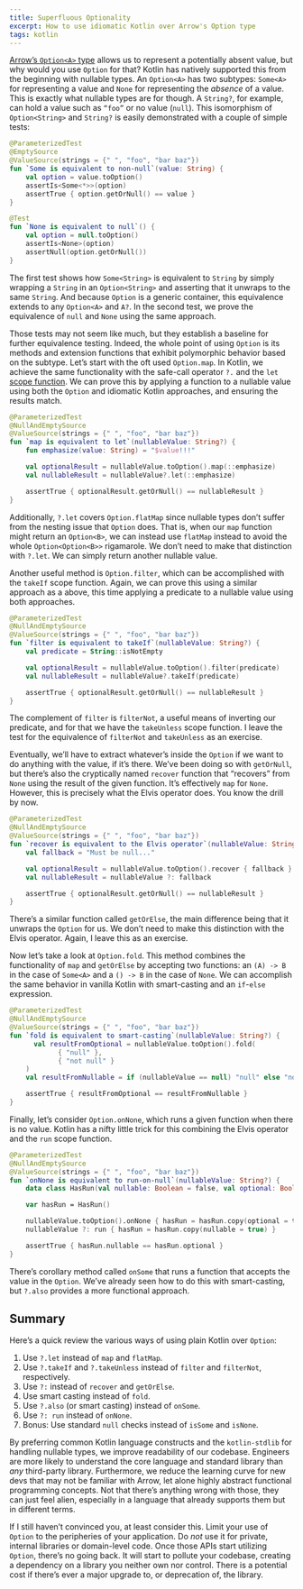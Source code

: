 ```yaml
---
title: Superfluous Optionality
excerpt: How to use idiomatic Kotlin over Arrow's Option type
tags: kotlin
---
```


[Arrow’s `Option<A>` type](https://apidocs.arrow-kt.io/arrow-core/arrow.core/-option/index.html) allows us to represent a potentially absent value, but why would you use `Option` for that? Kotlin has natively supported this from the beginning with nullable types. An `Option<A>` has two subtypes: `Some<A>` for representing a value and `None` for representing the _absence_ of a value. This is exactly what nullable types are for though. A `String?`, for example, can hold a value such as `“foo”` or no value (`null`). This isomorphism of `Option<String>` and `String?` is easily demonstrated with a couple of simple tests:

```kotlin
@ParameterizedTest
@EmptySource
@ValueSource(strings = {" ", "foo", "bar baz"})
fun `Some is equivalent to non-null`(value: String) {
    val option = value.toOption()
    assertIs<Some<*>>(option)
    assertTrue { option.getOrNull() == value }
}

@Test
fun `None is equivalent to null`() {
    val option = null.toOption()
    assertIs<None>(option)
    assertNull(option.getOrNull())
}
```

The first test shows how `Some<String>` is equivalent to `String` by simply wrapping a `String` in an `Option<String>` and asserting that it unwraps to the same `String`. And because `Option` is a generic container, this equivalence extends to any `Option<A>` and `A?`. In the second test, we prove the equivalence of `null` and `None` using the same approach.

Those tests may not seem like much, but they establish a baseline for further equivalence testing. Indeed, the whole point of using `Option` is its methods and extension functions that exhibit polymorphic behavior based on the subtype. Let’s start with the oft used `Option.map`. In Kotlin, we achieve the same functionality with the safe-call operator `?.` and the `let` [scope function](https://kotlinlang.org/docs/scope-functions.html). We can prove this by applying a function to a nullable value using both the `Option` and idiomatic Kotlin approaches, and ensuring the results match.

```kotlin
@ParameterizedTest
@NullAndEmptySource
@ValueSource(strings = {" ", "foo", "bar baz"})
fun `map is equivalent to let`(nullableValue: String?) {
    fun emphasize(value: String) = "$value!!!"

    val optionalResult = nullableValue.toOption().map(::emphasize)
    val nullableResult = nullableValue?.let(::emphasize)

    assertTrue { optionalResult.getOrNull() == nullableResult }
}
```

Additionally, `?.let` covers `Option.flatMap` since nullable types don’t suffer from the nesting issue that `Option` does. That is, when our `map` function might return an `Option<B>`, we can instead use `flatMap` instead to avoid the whole `Option<Option<B>>` rigamarole. We don’t need to make that distinction with `?.let`. We can simply return another nullable value.

Another useful method is `Option.filter`, which can be accomplished with the `takeIf` scope function. Again, we can prove this using a similar approach as a above, this time applying a predicate to a nullable value using both approaches.

```kotlin
@ParameterizedTest
@NullAndEmptySource
@ValueSource(strings = {" ", "foo", "bar baz"})
fun `filter is equivalent to takeIf`(nullableValue: String?) {
    val predicate = String::isNotEmpty

    val optionalResult = nullableValue.toOption().filter(predicate)
    val nullableResult = nullableValue?.takeIf(predicate)

    assertTrue { optionalResult.getOrNull() == nullableResult }
}
```

The complement of `filter` is `filterNot`, a useful means of inverting our predicate, and for that we have the `takeUnless` scope function. I leave the test for the equivalence of `filterNot` and `takeUnless` as an exercise.

Eventually, we’ll have to extract whatever’s inside the `Option` if we want to do anything with the value, if it’s there. We’ve been doing so with `getOrNull`, but there’s also the cryptically named `recover` function that “recovers” from `None` using the result of the given function. It’s effectively `map` for `None`. However, this is precisely what the Elvis operator does. You know the drill by now.

```kotlin
@ParameterizedTest
@NullAndEmptySource
@ValueSource(strings = {" ", "foo", "bar baz"})
fun `recover is equivalent to the Elvis operator`(nullableValue: String?) {
    val fallback = "Must be null..."

    val optionalResult = nullableValue.toOption().recover { fallback }
    val nullableResult = nullableValue ?: fallback

    assertTrue { optionalResult.getOrNull() == nullableResult }
}
```

There’s a similar function called `getOrElse`, the main difference being that it unwraps the `Option` for us. We don’t need to make this distinction with the Elvis operator. Again, I leave this as an exercise.

Now let’s take a look at `Option.fold`. This method combines the functionality of `map` and `getOrElse` by accepting two functions: an `(A) -> B` in the case of `Some<A>` and a `() -> B` in the case of `None`. We can accomplish the same behavior in vanilla Kotlin with smart-casting and an `if`-`else` expression.

```kotlin
@ParameterizedTest
@NullAndEmptySource
@ValueSource(strings = {" ", "foo", "bar baz"})
fun `fold is equivalent to smart-casting`(nullableValue: String?) {
	  val resultFromOptional = nullableValue.toOption().fold(
		    { "null" },
		    { "not null" }
    )
    val resultFromNullable = if (nullableValue == null) "null" else "not null"

    assertTrue { resultFromOptional == resultFromNullable }
}
```

Finally, let’s consider `Option.onNone`, which runs a given function when there is no value. Kotlin has a nifty little trick for this combining the Elvis operator and the `run` scope function.

```kotlin
@ParameterizedTest
@NullAndEmptySource
@ValueSource(strings = {" ", "foo", "bar baz"})
fun `onNone is equivalent to run-on-null`(nullableValue: String?) {
    data class HasRun(val nullable: Boolean = false, val optional: Boolean = false)

    var hasRun = HasRun()

    nullableValue.toOption().onNone { hasRun = hasRun.copy(optional = true) }
    nullableValue ?: run { hasRun = hasRun.copy(nullable = true) }

    assertTrue { hasRun.nullable == hasRun.optional }
}
```

There’s corollary method called `onSome` that runs a function that accepts the value in the `Option`. We’ve already seen how to do this with smart-casting, but `?.also` provides a more functional approach.

## Summary

Here’s a quick review the various ways of using plain Kotlin over `Option`:

1. Use `?.let` instead of `map` and `flatMap`.
2. Use `?.takeIf` and `?.takeUnless` instead of `filter` and `filterNot`, respectively.
3. Use `?:` instead of `recover` and `getOrElse`.
4. Use smart casting instead of `fold`.
5. Use `?.also` (or smart casting) instead of `onSome`.
6. Use `?: run` instead of `onNone`.
7. Bonus: Use standard `null` checks instead of `isSome` and `isNone`.

By preferring common Kotlin language constructs and the `kotlin-stdlib` for handling nullable types, we improve readability of our codebase. Engineers are more likely to understand the core language and standard library than _any_ third-party library. Furthermore, we reduce the learning curve for new devs that may not be familiar with Arrow, let alone highly abstract functional programming concepts. Not that there’s anything wrong with those, they can just feel alien, especially in a language that already supports them but in different terms.

If I still haven’t convinced you, at least consider this. Limit your use of `Option` to the peripheries of your application. Do _not_ use it for private, internal libraries or domain-level code. Once those APIs start utilizing `Option`, there’s no going back. It will start to pollute your codebase, creating a dependency on a library you neither own nor control. There is a potential cost if there’s ever a major upgrade to, or deprecation of, the library.
